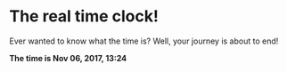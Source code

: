 # The real time clock!

Ever wanted to know what the time is? Well, your journey is about to end!

**The time is Nov 06, 2017, 13:24**